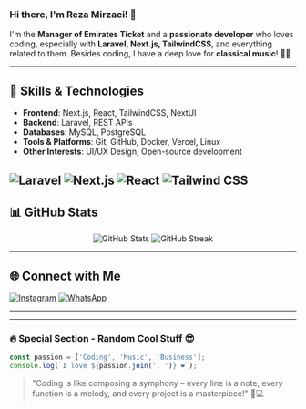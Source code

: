 ### Hi there, I'm Reza Mirzaei! 👋

I'm the **Manager of Emirates Ticket** and a **passionate developer** who loves coding, especially with **Laravel, Next.js, TailwindCSS**, and everything related to them. Besides coding, I have a deep love for **classical music**! 🎻🎶

---

## 🚀 Skills & Technologies

- **Frontend**: Next.js, React, TailwindCSS, NextUI
- **Backend**: Laravel, REST APIs
- **Databases**: MySQL, PostgreSQL
- **Tools & Platforms**: Git, GitHub, Docker, Vercel, Linux
- **Other Interests**: UI/UX Design, Open-source development

![Laravel](https://img.shields.io/badge/Laravel-F55247?style=for-the-badge&logo=laravel&logoColor=white)
![Next.js](https://img.shields.io/badge/Next.js-000000?style=for-the-badge&logo=nextdotjs&logoColor=white)
![React](https://img.shields.io/badge/React-61DAFB?style=for-the-badge&logo=react&logoColor=white)
![Tailwind CSS](https://img.shields.io/badge/Tailwind%20CSS-38B2AC?style=for-the-badge&logo=tailwind-css&logoColor=white)
---

## 📊 GitHub Stats

<div align="center">
  <img src="https://github-readme-stats.vercel.app/api?username=realrezamirzaei&show_icons=true&theme=radical" alt="GitHub Stats"/>
  <img src="https://github-readme-streak-stats.herokuapp.com/?user=realrezamirzaei&theme=radical" alt="GitHub Streak"/>
</div>

---

## 🌐 Connect with Me

[![Instagram](https://img.shields.io/badge/Instagram-%23E4405F.svg?style=for-the-badge&logo=instagram&logoColor=white)](https://instagram.com/realrezamirzaei)
[![WhatsApp](https://img.shields.io/badge/WhatsApp-25D366?style=for-the-badge&logo=whatsapp&logoColor=white)](https://wa.me/989941674355)

---

---

### 🔥 Special Section - Random Cool Stuff 😎

```javascript
const passion = ['Coding', 'Music', 'Business'];
console.log(`I love ${passion.join(', ')} ❤️`);
```

> "Coding is like composing a symphony – every line is a note, every function is a melody, and every project is a masterpiece!" 🎵💻

